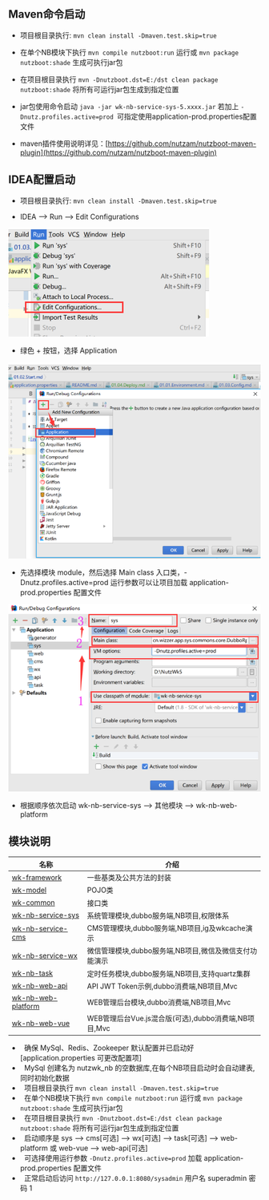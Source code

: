 ## Maven命令启动

* 项目根目录执行: `mvn clean install -Dmaven.test.skip=true`

* 在单个NB模块下执行 `mvn compile nutzboot:run` 运行或 `mvn package nutzboot:shade` 生成可执行jar包

* 在项目根目录执行 `mvn -Dnutzboot.dst=E:/dst clean package nutzboot:shade` 将所有可运行jar包生成到指定位置

* jar包使用命令启动 `java -jar wk-nb-service-sys-5.xxxx.jar` 若加上 `-Dnutz.profiles.active=prod `可指定使用application-prod.properties配置文件

* maven插件使用说明详见：[https://github.com/nutzam/nutzboot-maven-plugin](https://github.com/nutzam/nutzboot-maven-plugin)

## IDEA配置启动

* 项目根目录执行: `mvn clean install -Dmaven.test.skip=true`

* IDEA --> Run --> Edit Configurations

![run01](../images/03.png)

* 绿色 + 按钮，选择 Application

![run01](../images/04.png)


* 先选择模块 module，然后选择 Main class 入口类，-Dnutz.profiles.active=prod 运行参数可以让项目加载 application-prod.properties 配置文件

![run01](../images/05.png)

* 根据顺序依次启动 wk-nb-service-sys --> 其他模块 --> wk-nb-web-platform

## 模块说明

| 名称                                     | 介绍                                     |
| ---------------------------------------- | ---------------------------------------- |
|[wk-framework](wk-framework) |一些基类及公共方法的封装|
|[wk-model](wk-app/wk-model) |POJO类|
|[wk-common](wk-app/wk-common) |接口类|
|[wk-nb-service-sys](wk-app/wk-nb-service-sys) |系统管理模块,dubbo服务端,NB项目,权限体系|
|[wk-nb-service-cms](wk-app/wk-nb-service-cms) |CMS管理模块,dubbo服务端,NB项目,ig及wkcache演示|
|[wk-nb-service-wx](wk-app/wk-nb-service-wx) |微信管理模块,dubbo服务端,NB项目,微信及微信支付功能演示|
|[wk-nb-task](wk-app/wk-nb-task) |定时任务模块,dubbo服务端,NB项目,支持quartz集群|
|[wk-nb-web-api](wk-app/wk-nb-web-api) |API JWT Token示例,dubbo消费端,NB项目,Mvc|
|[wk-nb-web-platform](wk-app/wk-nb-web-platform) |WEB管理后台模块,dubbo消费端,NB项目,Mvc|
|[wk-nb-web-vue](wk-app/wk-nb-web-vue) |WEB管理后台Vue.js混合版(可选),dubbo消费端,NB项目,Mvc|

*   确保 MySql、Redis、Zookeeper 默认配置并已启动好[application.properties 可更改配置项]
*   MySql 创建名为 nutzwk_nb 的空数据库,在每个NB项目启动时会自动建表,同时初始化数据
*   项目根目录执行 `mvn clean install -Dmaven.test.skip=true`
*   在单个NB模块下执行 `mvn compile nutzboot:run` 运行或 `mvn package nutzboot:shade` 生成可执行jar包
*   在项目根目录执行 `mvn -Dnutzboot.dst=E:/dst clean package nutzboot:shade` 将所有可运行jar包生成到指定位置
*   启动顺序是 sys --> cms[可选] --> wx[可选] --> task[可选] --> web-platform 或 web-vue --> web-api[可选]
*   可选择使用运行参数 `-Dnutz.profiles.active=prod` 加载 application-prod.properties 配置文件
*   正常启动后访问 `http://127.0.0.1:8080/sysadmin` 用户名 superadmin 密码 1